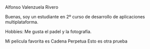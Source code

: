 Alfonso Valenzuela Rivero

Buenas, soy un estudiante en 2º curso de desarrollo de aplicaciones multiplataforma.


Hobbies: Me gusta el padel y la fotografía.

Mi pelicula favorita es Cadena Perpetua
Esto es otra prueba
